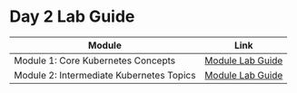 # Day 2 Lab Guide

| Module                                   | Link                                           |
|------------------------------------------|------------------------------------------------|
| Module 1: Core Kubernetes Concepts       | [Module Lab Guide](day2-lab-module1-guide.pdf) |
| Module 2: Intermediate Kubernetes Topics | [Module Lab Guide](day2-lab-module3-guide.pdf) |

